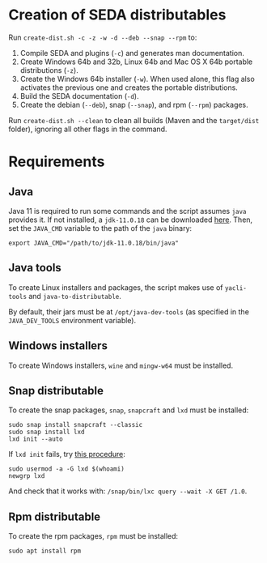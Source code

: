 # Creation of SEDA distributables

Run `create-dist.sh -c -z -w -d --deb --snap --rpm` to:

1. Compile SEDA and plugins (`-c`) and generates man documentation.
2. Create Windows 64b and 32b, Linux 64b and Mac OS X 64b portable distributions (`-z`).
3. Create the Windows 64b installer (`-w`). When used alone, this flag also activates the previous one and creates the portable distributions.
4. Build the SEDA documentation (`-d`).
5. Create the debian (`--deb`), snap (`--snap`), and rpm (`--rpm`) packages.

Run `create-dist.sh --clean` to clean all builds (Maven and the `target/dist` folder), ignoring all other flags in the command.

# Requirements

## Java

Java 11 is required to run some commands and the script assumes `java` provides it. If not installed, a `jdk-11.0.18` can be downloaded [here](https://www.oracle.com/java/technologies/javase/jdk11-archive-downloads.html). Then, set the `JAVA_CMD` variable to the path of the `java` binary:

```shell
export JAVA_CMD="/path/to/jdk-11.0.18/bin/java"
```

## Java tools

To create Linux installers and packages, the script makes use of `yacli-tools` and `java-to-distributable`.

By default, their jars must be at `/opt/java-dev-tools` (as specified in the `JAVA_DEV_TOOLS` environment variable).

## Windows installers

To create Windows installers, `wine` and `mingw-w64` must be installed.

## Snap distributable

To create the snap packages, `snap`, `snapcraft` and `lxd` must be installed:

```shell
sudo snap install snapcraft --classic
sudo snap install lxd
lxd init --auto
```

If `lxd init` fails, try [this procedure](https://stackoverflow.com/a/54505693/1821422):

```shell
sudo usermod -a -G lxd $(whoami)
newgrp lxd
```

And check that it works with: `/snap/bin/lxc query --wait -X GET /1.0`.

## Rpm distributable

To create the rpm packages, `rpm` must be installed:

```shell
sudo apt install rpm
```

